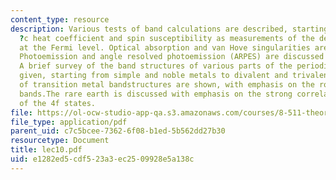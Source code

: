 ```yaml
---
content_type: resource
description: Various tests of band calculations are described, starting from speci
  ?c heat coefficient and spin susceptibility as measurements of the density of states
  at the Fermi level. Optical absorption and van Hove singularities are discussed.
  Photoemission and angle resolved photoemission (ARPES) are discussed in some detail.
  A brief survey of the band structures of various parts of the periodic table is
  given, starting from simple and noble metals to divalent and trivalent metals. Examples
  of transition metal bandstructures are shown, with emphasis on the role of the d
  bands.The rare earth is discussed with emphasis on the strong correlation nature
  of the 4f states.
file: https://ol-ocw-studio-app-qa.s3.amazonaws.com/courses/8-511-theory-of-solids-i-fall-2004/e1282ed5cdf523a3ec2509928e5a138c_lec10.pdf
file_type: application/pdf
parent_uid: c7c5bcee-7362-6f08-b1ed-5b562dd27b30
resourcetype: Document
title: lec10.pdf
uid: e1282ed5-cdf5-23a3-ec25-09928e5a138c
---
```

